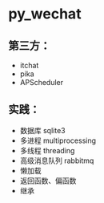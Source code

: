 # py_wechat

## 第三方：

- itchat
- pika
- APScheduler

## 实践：

- 数据库 sqlite3
- 多进程 multiprocessing
- 多线程 threading
- 高级消息队列 rabbitmq
- 懒加载
- 返回函数、偏函数
- 继承

